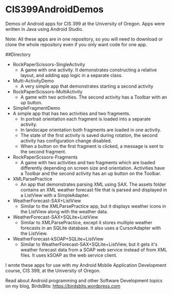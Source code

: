 # CIS399AndroidDemos
Demos of Android apps for CIS 399 at the University of Oregon. Apps were written in Java using Android Studio.

Note: All these apps are in one repository, so you will
need to download or clone the whole repository even if you
only want code for one app.

##Directory

* RockPaperScissors-SingleActivity
  * A game with one activity. It demonstrates constructing a relative layout,
  and adding app logic in a separate class.
* Multi-ActivityDemo
  * A very simple app that demonstrates starting a second activity
* RockPaperScissors-MultiActivity
   * A game with two activities. The second activity has a Toolbar with an up button.
* SimpleFragmentDemo
 * A simple app that has two activities and two fragments.
    * In portrait orientation each fragment is loaded into a separate activity.
    * In landscape orientation both fragments are loaded in one activity.
    * The state of the first activity is saved during rotation, the second activity has configuration change disabled.
    * When a button on the first fragment is clicked, a message is sent to the second fragment.
* RockPaperScssors-Fragments
    * A game with two activities and two fragments which are loaded differently
    depending on screen size and orientation. Activities have a Toolbar and the
    second activity has an up button on the Toolbar.
* XMLParsePractice
  * An app that demonstrates parsing XML using SAX. The assets folder contains an XML weather forecast file that is parsed and displayed in a ListView with a SimpleAdapter.
* WeatherForecast-SAX+ListView
  * Similar to the XMLParsePractice app, but it displays weather icons in the ListView along with the weather data.
* WeatherForecast-SAX+SQLite+ListView
  * Similar to XMLParsePractice, except it stores multiple weather forecasts in an SQLite database. It also uses a CursorAdapter with the ListView.
* WeatherForecast-kSOAP+SQLite+ListView
  * Similar to WeatherForecast-SAX+SQLite+ListView, but it gets it's weather forecast data from a SOAP web service instead of from XML files. It uses kSOAP as the web service client.

I wrote these apps for use with my Android Mobile Application Development course, CIS 399, at the University of Oregon.

Read about Android programming and other Software Development topics on my blog, BirdsBits:
https://birdsbits.wordpress.com
